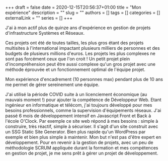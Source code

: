 +++ 
draft = false
date = 2020-12-15T20:56:37+01:00
title = "Mon expérience"
description = ""
slug = ""
authors = []
tags = []
categories = []
externalLink = ""
series = []
+++

J'ai à mon actif plus de quinze ans d'expérience en gestion de projets d'infrastructure Systèmes et Réseaux.

Ces projets ont été de toutes tailles, les plus gros étant des projets multisites à l'international impactant plusieurs milliers de personnes et des budgets de plusieurs millions d'euros. Les projets les plus complexes ne sont pas forcément ceux que l'on croit ! Un petit projet plein d'incompréhension peut être aussi complexe qu'un gros projet avec une méthode éprouvée et un fonctionnement optimal de l'équipe projet.

Mon expérience d'encadrement (10 personnes max) pendant plus de 10 ans me permet de gérer sereinement une équipe.

J'ai utilisé la période COVID suite à un licenciement économique (au mauvais moment !) pour ajouter la compétence de Développeur Web. Etant ingénieur en informatique et télécom, j'ai toujours développé pour mes besoins professionnels, comme la supervision d'équipements réseaux. J'ai passé 6 mois de développement intensif en Javascript Front et Back à l'école O'Clock.
Par exemple ce site web répond à mes besoins : simple à construire, très réactif, simple à sécuriser. Il s'agit d'un site construit avec un SSG Static Site Generator. Bien plus rapide qu'un WordPress par exemple et bien plus simple à maintenir. Mon but n'est pas d'être expert en développement.
Pour en revenir à la gestion de projets, avec un peu de méthodologie SCRUM appliquée durant la formation et mes compétences en gestion de projet, je me sens prêt à gérer un projet de développement.
